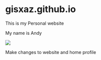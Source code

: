 # gisxaz.github.io
This is my Personal website

My name is Andy

![](https://media.giphy.com/media/S1N2zUokK7jiM/giphy.gif?cid=790b7611ut1sjkg5b4ujphz29imsj3kasupnbwykn513olzy&ep=v1_gifs_search&rid=giphy.gif&ct=g)

Make changes to website and home profile 